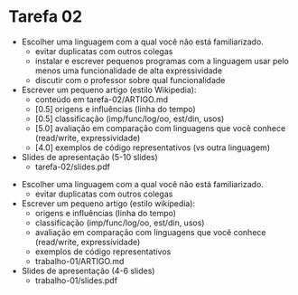 # Tarefa 02

- Escolher uma linguagem com a qual você não está familiarizado.
    - evitar duplicatas com outros colegas
    - instalar e escrever pequenos programas com a linguagem
      usar pelo menos uma funcionalidade de alta expressividade
    - discutir com o professor sobre qual funcionalidade
- Escrever um pequeno artigo (estilo Wikipedia):
    - conteúdo em tarefa-02/ARTIGO.md
    - [0.5] origens e influências (linha do tempo)
    - [0.5] classificação (imp/func/log/oo, est/din, usos)
    - [5.0] avaliação em comparação com linguagens que você conhece (read/write, expressividade)
    - [4.0] exemplos de código representativos (vs outra linguagem)
- Slides de apresentação (5-10 slides)
    - tarefa-02/slides.pdf

* Escolher uma linguagem com a qual você não está familiarizado.
    * evitar duplicatas com outros colegas
* Escrever um pequeno artigo (estilo wikipedia):
    * origens e influências (linha do tempo)
    * classificação (imp/func/log/oo, est/din, usos)
    * avaliação em comparação com linguagens que você conhece (read/write, expressividade)
    * exemplos de código representativos
    * trabalho-01/ARTIGO.md
* Slides de apresentação (4-6 slides)
    * trabalho-01/slides.pdf
